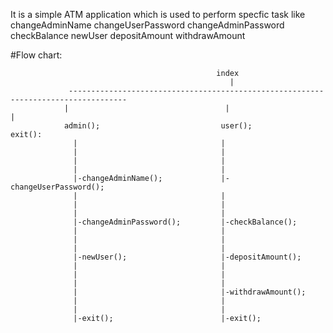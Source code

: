 It is a simple ATM application which is used to perform specfic task like
                      changeAdminName
                      changeUserPassword
                      changeAdminPassword
                      checkBalance
                      newUser
                      depositAmount
                      withdrawAmount
                      
                      
                      
                      
                      
                      
#Flow chart:

                                                                   
                                                  index                                              
                                                     |
                 -----------------------------------------------------------------------------------                                                                     
                |                                   |                                               |
                admin();                           user();                                           exit():
                  |                                |
                  |                                |               
                  |                                |               
                  |                                |               
                  |-changeAdminName();             |- changeUserPassword();                                  
                  |                                |               
                  |                                |               
                  |                                |               
                  |-changeAdminPassword();         |-checkBalance();                                      
                  |                                |               
                  |                                |               
                  |                                |               
                  |-newUser();                     |-depositAmount();                          
                  |                                |               
                  |                                |               
                  |                                |                         
                  |                                |-withdrawAmount();                 
                  |                                |               
                  |                                |               
                  |-exit();                        |-exit();                                                                    
                                                                                                
